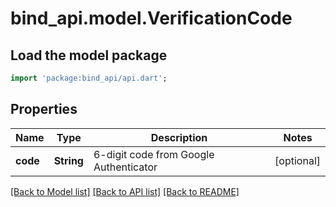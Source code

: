 # bind_api.model.VerificationCode

## Load the model package
```dart
import 'package:bind_api/api.dart';
```

## Properties
Name | Type | Description | Notes
------------ | ------------- | ------------- | -------------
**code** | **String** | 6-digit code from Google Authenticator | [optional] 

[[Back to Model list]](../README.md#documentation-for-models) [[Back to API list]](../README.md#documentation-for-api-endpoints) [[Back to README]](../README.md)


